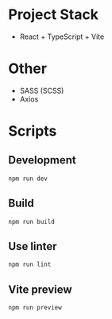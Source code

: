 # Project Stack
- React + TypeScript + Vite

# Other
- SASS (SCSS)
- Axios

# Scripts

## Development
```bash
npm run dev
```
## Build
```bash
npm run build
```
## Use linter
```bash
npm run lint
```
## Vite preview
```bash
npm run preview
```
